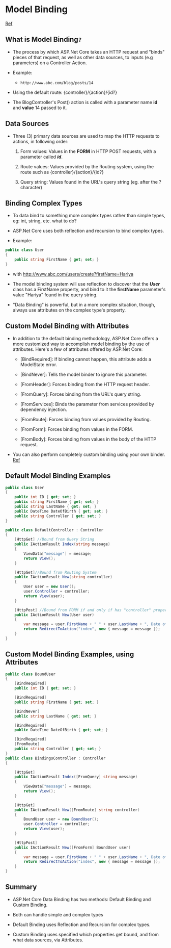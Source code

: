 Model Binding
====

[Ref](https://docs.microsoft.com/en-us/aspnet/core/mvc/models/model-binding?view=aspnetcore-3.1 "Model Binding")

What is Model Binding`?`
----

- The process by which ASP.Net Core takes an HTTP request and "binds" pieces of that request, as well as other data sources, to inputs (e.g parameters) on a Controller Action.

- Example:

  - `http://www.abc.com/blog/posts/14`

- Using the default route: {controller}/{action}/{id?}

- The BlogController's Post() action is called with a parameter name **id** and **value** 14 passed to it.

Data Sources
----

- Three (3) primary data sources are used to map the HTTP requests to actions, in following order:

    1) Form values: Values in the **FORM** in HTTP POST requests, with a parameter called _**id**_.

    2) Route values: Values provided by the Routing system, using the route such as {controller}/{action}/{id?}

    3) Query string: Values found in the URL's query string (eg. after the ? character)


Binding Complex Types
----

- To data bind to something more complex types rather than simple types, eg: int, string, etc. what to do?

- ASP.Net Core uses both reflection and recursion to bind complex types. 

- Example:

```csharp
public class User 
{
    public string FirstName { get; set; }
}
```

- with http://www.abc.com/users/create?firstName=Hariya

- The model binding system will use reflection to discover that the _**User**_ class has a FirstName property, and bind to it the **firstName** parameter's value "Hariya" found in the query string.

- "Data Binding" is powerful, but in a more complex situation, though, always use attributes on the complex type's property.

Custom Model Binding with Attributes
----

- In addition to the default binding methodology, ASP.Net Core offers a more customized way to accomplish model binding by the use of attributes. Here's a few of attributes offered by ASP.Net Core:

    + [BindRequired]: If binding cannot happen, this attribute adds a ModelState error.

    + [BindNever]: Tells the model binder to ignore this parameter.

    + [FromHeader]: Forces binding from the HTTP request header.

    + [FromQuery]: Forces binding from the URL's query string.

    + [FromServices]: Binds the parameter from services provided by dependency injection.

    + [FromRoute]: Forces binding from values provided by Routing.

    + [FromForm]: Forces binding from values in the FORM.

    + [FromBody]: Forces binding from values in the body of the HTTP request.

- You can also perform completely custom binding using your own binder. [Ref](https://docs.microsoft.com/en-us/aspnet/core/mvc/advanced/custom-model-binding)

Default Model Binding Examples
----

```csharp
public class User
{
    public int ID { get; set; }
    public string FirstName { get; set; }
    public string LastName { get; set; }
    public DateTime DateOfBirth { get; set; }
    public string Controller { get; set; }
}

public class DefaultController : Controller
{
    [HttpGet] //Bound from Query String
    public IActionResult Index(string message) 
    {
        ViewData["message"] = message;
        return View();
    }

    [HttpGet]//Bound from Routing System
    public IActionResult New(string controller) 
    {
        User user = new User();
        user.Controller = controller;
        return View(user);
    }

    [HttpPost] //Bound from FORM if and only if has "controller" property
    public IActionResult New(User user) 
    {
        var message = user.FirstName + " " + user.LastName + ", Date of Birth: " + user.DateOfBirth.ToString("yyyy-MM-dd") + ", ID: " + user.ID + ", Controller: " + user.Controller;
        return RedirectToAction("index", new { message = message });
    }
}
```

Custom Model Binding Examples, using Attributes
----

```csharp
public class BoundUser
{
    [BindRequired]
    public int ID { get; set; }

    [BindRequired]
    public string FirstName { get; set; }

    [BindNever]
    public string LastName { get; set; }

    [BindRequired]
    public DateTime DateOfBirth { get; set; }

    [BindRequired]
    [FromRoute]
    public string Controller { get; set; }
}
public class BindingsController : Controller
{

    [HttpGet]
    public IActionResult Index([FromQuery] string message)
    {
        ViewData["message"] = message;
        return View();
    }

    [HttpGet]
    public IActionResult New([FromRoute] string controller)
    {
        BoundUser user = new BoundUser();
        user.Controller = controller;
        return View(user);
    }

    [HttpPost]
    public IActionResult New([FromForm] BoundUser user)
    {
        var message = user.FirstName + " " + user.LastName + ", Date of Birth: " + user.DateOfBirth.ToString("yyyy-MM-dd") + ", ID: " + user.ID + ", Controller: " + user.Controller;
        return RedirectToAction("index", new { message = message });
    }
}

```

Summary
----

- ASP.Net Core Data Binding has two methods: Default Binding and Custom Binding.

- Both can handle simple and complex types

- Default Binding uses Reflection and Recursion for complex types.

- Custom Binding uses specified which properties get bound, and from what data sources, via Attributes.






